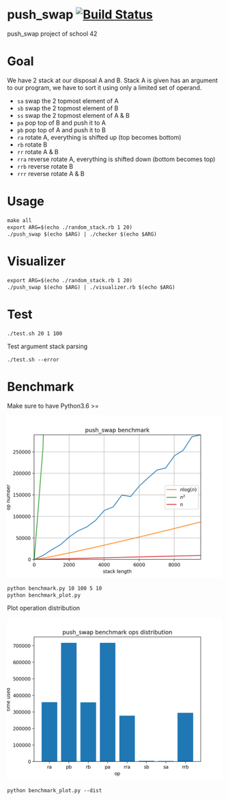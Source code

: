 # push_swap  [![Build Status](https://api.travis-ci.com/cacharle/push_swap.svg?branch=master)](https://travis-ci.com/cacharle/push_swap)

push_swap project of school 42

# Goal

We have 2 stack at our disposal A and B.
Stack A is given has an argument to our program,
we have to sort it using only a limited set of operand.

* `sa` swap the 2 topmost element of A
* `sb` swap the 2 topmost element of B
* `ss` swap the 2 topmost element of A & B
* `pa` pop top of B and push it to A
* `pb` pop top of A and push it to B
* `ra` rotate A, everything is shifted up (top becomes bottom)
* `rb` rotate B
* `rr` rotate A & B
* `rra` reverse rotate A,
        everything is shifted down (bottom becomes top)
* `rrb` reverse rotate B
* `rrr` reverse rotate A & B

# Usage

```
make all
export ARG=$(echo ./random_stack.rb 1 20)
./push_swap $(echo $ARG) | ./checker $(echo $ARG)
```

# Visualizer

```
export ARG=$(echo ./random_stack.rb 1 20)
./push_swap $(echo $ARG) | ./visualizer.rb $(echo $ARG)
```

# Test

```
./test.sh 20 1 100
```

Test argument stack parsing

```
./test.sh --error
```

# Benchmark

Make sure to have Python3.6 >=

![benchmark\_image](./bench.png)

```
python benchmark.py 10 100 5 10
python benchmark_plot.py
```

Plot operation distribution

![benchmark\_dist\_image](./bench_dist.png)

```
python benchmark_plot.py --dist
```
